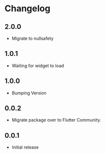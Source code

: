# Changelog

## 2.0.0

* Migrate to nullsafety

## 1.0.1

* Waiting for widget to load

## 1.0.0

* Bumping Version

## 0.0.2
  * Migrate package over to Flutter Community.

## 0.0.1
  * Initial release
